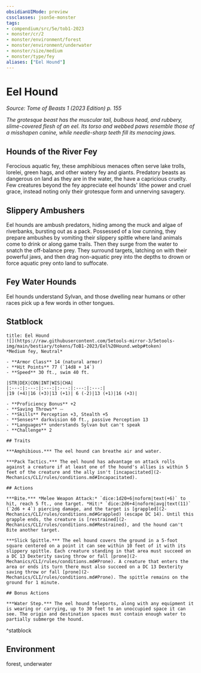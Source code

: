 ```yaml
---
obsidianUIMode: preview
cssclasses: json5e-monster
tags:
- compendium/src/5e/tob1-2023
- monster/cr/2
- monster/environment/forest
- monster/environment/underwater
- monster/size/medium
- monster/type/fey
aliases: ["Eel Hound"]
---
```

# Eel Hound
*Source: Tome of Beasts 1 (2023 Edition) p. 155*  

*The grotesque beast has the muscular tail, bulbous head, and rubbery, slime-covered flesh of an eel. Its torso and webbed paws resemble those of a misshapen canine, while needle-sharp teeth fill its menacing jaws.*

## Hounds of the River Fey

Ferocious aquatic fey, these amphibious menaces often serve lake trolls, lorelei, green hags, and other watery fey and giants. Predatory beasts as dangerous on land as they are in the water, the have a capricious cruelty. Few creatures beyond the fey appreciate eel hounds' lithe power and cruel grace, instead noting only their grotesque form and unnerving savagery.

## Slippery Ambushers

Eel hounds are ambush predators, hiding among the muck and algae of riverbanks, bursting out as a pack. Possessed of a low cunning, they prepare ambushes by vomiting their slippery spittle where land animals come to drink or along game trails. Then they surge from the water to snatch the off-balance prey. They surround targets, latching on with their powerful jaws, and then drag non-aquatic prey into the depths to drown or force aquatic prey onto land to suffocate.

## Fey Water Hounds

Eel hounds understand Sylvan, and those dwelling near humans or other races pick up a few words in other tongues.

## Statblock

```ad-statblock
title: Eel Hound
![](https://raw.githubusercontent.com/5etools-mirror-3/5etools-img/main/bestiary/tokens/ToB1-2023/Eel%20Hound.webp#token)
*Medium fey, Neutral*

- **Armor Class** 14 (natural armor)
- **Hit Points** 77 (`14d8 + 14`)
- **Speed** 30 ft., swim 40 ft.

|STR|DEX|CON|INT|WIS|CHA|
|:---:|:---:|:---:|:---:|:---:|:---:|
|19 (+4)|16 (+3)|13 (+1)| 6 (-2)|13 (+1)|16 (+3)|

- **Proficiency Bonus** +2
- **Saving Throws** ⏤
- **Skills** Perception +3, Stealth +5
- **Senses** darkvision 60 ft., passive Perception 13
- **Languages** understands Sylvan but can't speak
- **Challenge** 2

## Traits

***Amphibious.*** The eel hound can breathe air and water.

***Pack Tactics.*** The eel hound has advantage on attack rolls against a creature if at least one of the hound's allies is within 5 feet of the creature and the ally isn't [incapacitated](2-Mechanics/CLI/rules/conditions.md#Incapacitated).

## Actions

***Bite.*** *Melee Weapon Attack:* `dice:1d20+6|noform|text(+6)` to hit, reach 5 ft., one target. *Hit:* `dice:2d6+4|noform|avg|text(11)` (`2d6 + 4`) piercing damage, and the target is [grappled](2-Mechanics/CLI/rules/conditions.md#Grappled) (escape DC 14). Until this grapple ends, the creature is [restrained](2-Mechanics/CLI/rules/conditions.md#Restrained), and the hound can't Bite another target.

***Slick Spittle.*** The eel hound covers the ground in a 5-foot square centered on a point it can see within 10 feet of it with its slippery spittle. Each creature standing in that area must succeed on a DC 13 Dexterity saving throw or fall [prone](2-Mechanics/CLI/rules/conditions.md#Prone). A creature that enters the area or ends its turn there must also succeed on a DC 13 Dexterity saving throw or fall [prone](2-Mechanics/CLI/rules/conditions.md#Prone). The spittle remains on the ground for 1 minute.

## Bonus Actions

***Water Step.*** The eel hound teleports, along with any equipment it is wearing or carrying, up to 30 feet to an unoccupied space it can see. The origin and destination spaces must contain enough water to partially submerge the hound.
```
^statblock

## Environment

forest, underwater